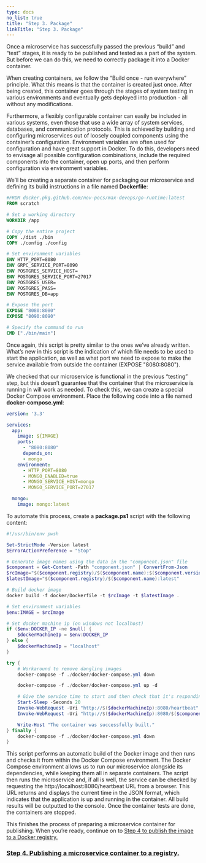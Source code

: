 ```yaml
---
type: docs
no_list: true
title: "Step 3. Package"
linkTitle: "Step 3. Package"
---
```


Once a microservice has successfully passed the previous “build” and “test” stages, it is ready to be published and tested as a part of the system. But before we can do this, we need to correctly package it into a Docker container.

When creating containers, we follow the “Build once - run everywhere” principle. What this means is that the container is created just once. After being created, this container goes through the stages of system testing in various environments and eventually gets deployed into production - all without any modifications.

Furthermore, a flexibly configurable container can easily be included in various systems, even those that use a wide array of system services, databases, and communication protocols. This is achieved by building and configuring microservices out of loosely coupled components using the container’s configuration. Environment variables are often used for configuration and have great support in Docker. To do this, developers need to envisage all possible configuration combinations, include the required components into the container, open up ports, and then perform configuration via environment variables.

We’ll be creating a separate container for packaging our microservice and defining its build instructions in a file named **Dockerfile**:

```dockerfile
#FROM docker.pkg.github.com/nov-pocs/max-devops/go-runtime:latest
FROM scratch

# Set a working directory
WORKDIR /app

# Copy the entire project
COPY ./dist ./bin
COPY ./config ./config

# Set environment variables
ENV HTTP_PORT=8080
ENV GRPC_SERVICE_PORT=8090
ENV POSTGRES_SERVICE_HOST=
ENV POSTGRES_SERVICE_PORT=27017
ENV POSTGRES_USER=
ENV POSTGRES_PASS=
ENV POSTGRES_DB=app

# Expose the port
EXPOSE "8080:8080"
EXPOSE "8090:8090"

# Specify the command to run
CMD ["./bin/main"]


```

Once again, this script is pretty similar to the ones we’ve already written. What’s new in this script is the indication of which file needs to be used to start the application, as well as what port we need to expose to make the service available from outside the container (EXPOSE "8080:8080").

We checked that our microservice is functional in the previous “testing” step, but this doesn’t guarantee that the container that the microservice is running in will work as needed. To check this, we can create a special Docker Compose environment. Place the following code into a file named **docker-compose.yml**:

```yml
version: '3.3'

services:
  app:
    image: ${IMAGE}
    ports:
      - "8080:8080"
      depends_on:
      - mongo
    environment:
      - HTTP_PORT=8080
      - MONGO_ENABLED=true
      - MONGO_SERVICE_HOST=mongo
      - MONGO_SERVICE_PORT=27017

  mongo:
    image: mongo:latest

```

To automate this process, create a **package.ps1** script with the following content:

```ps1
#!/usr/bin/env pwsh

Set-StrictMode -Version latest
$ErrorActionPreference = "Stop"

# Generate image names using the data in the "component.json" file
$component = Get-Content -Path "component.json" | ConvertFrom-Json
$rcImage="$($component.registry)/$($component.name):$($component.version)-$($component.build)-rc"
$latestImage="$($component.registry)/$($component.name):latest"

# Build docker image
docker build -f docker/Dockerfile -t $rcImage -t $latestImage .

# Set environment variables
$env:IMAGE = $rcImage

# Set docker machine ip (on windows not localhost)
if ($env:DOCKER_IP -ne $null) {
    $dockerMachineIp = $env:DOCKER_IP
} else {
    $dockerMachineIp = "localhost"
}

try {
    # Workaround to remove dangling images
    docker-compose -f ./docker/docker-compose.yml down

    docker-compose -f ./docker/docker-compose.yml up -d

    # Give the service time to start and then check that it's responding to requests
    Start-Sleep -Seconds 20
    Invoke-WebRequest -Uri "http://$($dockerMachineIp):8080/heartbeat"
    Invoke-WebRequest -Uri "http://$($dockerMachineIp):8080/$($component.test_route)" -Method Post

    Write-Host "The container was successfully built."
} finally {
    docker-compose -f ./docker/docker-compose.yml down
}


```

This script performs an automatic build of the Docker image and then runs and checks it from within the Docker Compose environment. The Docker Compose environment allows us to run our microservice alongside its dependencies, while keeping them all in separate containers. The script then runs the microservice and, if all is well, the service can be checked by requesting the http://localhost:8080/heartbeat URL from a browser. This URL returns and displays the current time in the JSON format, which indicates that the application is up and running in the container. All build results will be outputted to the console. Once the container tests are done, the containers are stopped.

This finishes the process of preparing a microservice container for publishing. When you’re ready, continue on to [Step 4 to publish the image to a Docker registry.](../step4)

<span class="hide-title-link">

### [Step 4. Publishing a microservice container to a registry.](../step4)

</span>
